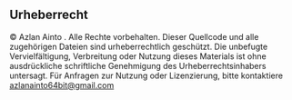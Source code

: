 ## Urheberrecht
© Azlan Ainto . Alle Rechte vorbehalten.
Dieser Quellcode und alle zugehörigen Dateien sind urheberrechtlich geschützt. 
Die unbefugte Vervielfältigung, Verbreitung oder Nutzung dieses Materials ist ohne ausdrückliche schriftliche Genehmigung des Urheberrechtsinhabers untersagt.
Für Anfragen zur Nutzung oder Lizenzierung, bitte kontaktiere azlanainto64bit@gmail.com
